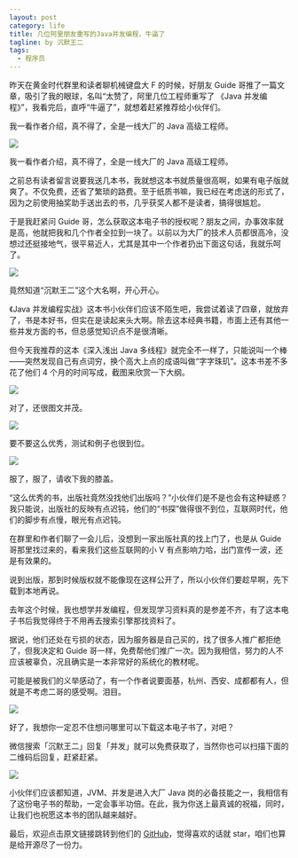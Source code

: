 ```yaml
---
layout: post
category: life
title: 几位阿里朋友重写的Java并发编程，牛逼了
tagline: by 沉默王二
tags: 
  - 程序员
---
```


昨天在黄金时代群里和读者聊机械键盘大 F 的时候，好朋友 Guide 哥推了一篇文章，吸引了我的眼球，名叫“太赞了，阿里几位工程师重写了 《Java 并发编程》”，我看完后，直呼“牛逼了”，就想着赶紧推荐给小伙伴们。

<!--more-->

我一看作者介绍，真不得了，全是一线大厂的 Java 高级工程师。

![](http://www.itwanger.com/assets/images/2020/05/ali-bingfa-01.png)


我一看作者介绍，真不得了，全是一线大厂的 Java 高级工程师。

之前总有读者留言说要我送几本书，我就想这本书就质量很高啊，如果有电子版就爽了。不仅免费，还省了繁琐的路费。至于纸质书嘛，我已经在考虑送的形式了，因为之前使用抽奖助手送出去的书，几乎获奖人都不是读者，搞得很尴尬。

于是我赶紧问 Guide 哥，怎么获取这本电子书的授权呢？朋友之间，办事效率就是高，他就把我和几个作者全拉到一块了。以前以为大厂的技术人员都很高冷，没想过还挺接地气，很平易近人，尤其是其中一个作者扔出下面这句话，我就乐呵了。

![](http://www.itwanger.com/assets/images/2020/05/ali-bingfa-02.png)

竟然知道“沉默王二”这个大名啊，开心开心。

《Java 并发编程实战》这本书小伙伴们应该不陌生吧，我尝试着读了四章，就放弃了，书是本好书，但实在是读起来头大啊。除去这本经典书籍，市面上还有其他一些并发方面的书，但总感觉知识点不是很清晰。

但今天我推荐的这本《深入浅出 Java 多线程》就完全不一样了，只能说叫一个棒——突然发现自己有点词穷，换个高大上点的成语叫做“字字珠玑”。这本书差不多花了他们 4 个月的时间写成，截图来欣赏一下大纲。

![](http://www.itwanger.com/assets/images/2020/05/ali-bingfa-03.png)

对了，还很图文并茂。

![](http://www.itwanger.com/assets/images/2020/05/ali-bingfa-04.png)

要不要这么优秀，测试和例子也很到位。

![](http://www.itwanger.com/assets/images/2020/05/ali-bingfa-05.png)

服了，服了，请收下我的膝盖。

“这么优秀的书，出版社竟然没找他们出版吗？”小伙伴们是不是也会有这种疑惑？我只能说，出版社的反映有点迟钝，他们的“书探”做得很不到位，互联网时代，他们的脚步有点慢，眼光有点迟钝。

在群里和作者们聊了一会儿后，没想到一家出版社真的找上门了，也是从 Guide 哥那里找过来的，看来我们这些互联网的小 V 有点影响力哈，出门宣传一波，还是有效果的。

说到出版，那到时候版权就不能像现在这样公开了，所以小伙伴们要趁早啊，先下载到本地再说。

去年这个时候，我也想学并发编程，但发现学习资料真的是参差不齐，有了这本电子书后我觉得终于不用再去搜索引擎那找资料了。

据说，他们还处在亏损的状态，因为服务器是自己买的，找了很多人推广都拒绝了，但我决定和 Guide 哥一样，免费帮他们推广一次。因为我相信，努力的人不应该被辜负，况且确实是一本非常好的系统化的教材呢。

可能是被我们的义举感动了，有一个作者说要面基，杭州、西安、成都都有人，但就是不考虑二哥的感受啊。泪目。

![](http://www.itwanger.com/assets/images/2020/05/ali-bingfa-06.png)

好了，我想你一定忍不住想问哪里可以下载这本电子书了，对吧？

微信搜索「沉默王二」回复「并发」就可以免费获取了，当然你也可以扫描下面的二维码后回复，赶紧赶紧。

![](http://www.itwanger.com/assets/images/2020/05/ali-bingfa-07.png)

小伙伴们应该都知道，JVM、并发是进入大厂 Java 岗的必备技能之一，我相信有了这份电子书的帮助，一定会事半功倍。在此，我为你送上最真诚的祝福，同时，让我们也祝愿这本书的团队越来越好。

最后，欢迎点击原文链接跳转到他们的 [GitHub](https://github.com/RedSpider1/concurrent)，觉得喜欢的话就 star，咱们也算是给开源尽了一份力。